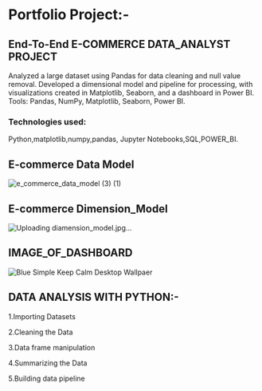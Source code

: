 # Portfolio Project:-
## End-To-End E-COMMERCE DATA_ANALYST PROJECT
Analyzed a large dataset using Pandas for data cleaning and null value removal. Developed a dimensional model and pipeline for processing, with visualizations created in Matplotlib, Seaborn, and a dashboard in Power BI. Tools: Pandas, NumPy, Matplotlib, Seaborn, Power BI.
### Technologies used:
Python,matplotlib,numpy,pandas, Jupyter Notebooks,SQL,POWER_BI.
## E-commerce Data Model
![e_commerce_data_model (3) (1)](https://github.com/user-attachments/assets/ab0aa212-42e5-4465-bb82-92d6a071566c)

## E-commerce Dimension_Model
![Uploading diamension_model.jpg…]()



## IMAGE_OF_DASHBOARD
 
![Blue Simple Keep Calm Desktop Wallpaer](https://github.com/user-attachments/assets/1461cb3f-5fe6-4104-965f-b29452abcc6d)


## DATA ANALYSIS WITH PYTHON:-
1.Importing Datasets

2.Cleaning the Data

3.Data frame manipulation

4.Summarizing the Data

5.Building data pipeline

